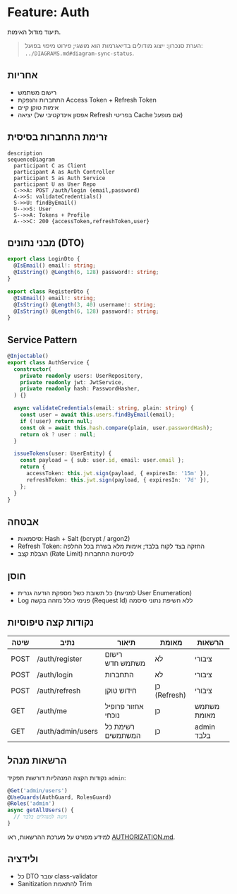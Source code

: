 # Feature: Auth

תיעוד מודול האימות.

> הערת סנכרון: ייצוג מודולים בדיאגרמות הוא מושגי; פירוט מיפוי בפועל: `../DIAGRAMS.md#diagram-sync-status`.

## אחריות
- רישום משתמש
- התחברות והנפקת Access Token + Refresh Token
- אימות טוקן קיים
- יציאה (אפסון אינדקטיבי של Refresh בפריטי Cache אם מופעל)

## זרימת התחברות בסיסית
```mermaid
description
sequenceDiagram
  participant C as Client
  participant A as Auth Controller
  participant S as Auth Service
  participant U as User Repo
  C->>A: POST /auth/login (email,password)
  A->>S: validateCredentials()
  S->>U: findByEmail()
  U-->>S: User
  S-->>A: Tokens + Profile
  A-->>C: 200 {accessToken,refreshToken,user}
```

## מבני נתונים (DTO)
```typescript
export class LoginDto {
  @IsEmail() email!: string;
  @IsString() @Length(6, 128) password!: string;
}

export class RegisterDto {
  @IsEmail() email!: string;
  @IsString() @Length(3, 40) username!: string;
  @IsString() @Length(6, 128) password!: string;
}
```

## Service Pattern
```typescript
@Injectable()
export class AuthService {
  constructor(
    private readonly users: UserRepository,
    private readonly jwt: JwtService,
    private readonly hash: PasswordHasher,
  ) {}

  async validateCredentials(email: string, plain: string) {
    const user = await this.users.findByEmail(email);
    if (!user) return null;
    const ok = await this.hash.compare(plain, user.passwordHash);
    return ok ? user : null;
  }

  issueTokens(user: UserEntity) {
    const payload = { sub: user.id, email: user.email };
    return {
      accessToken: this.jwt.sign(payload, { expiresIn: '15m' }),
      refreshToken: this.jwt.sign(payload, { expiresIn: '7d' }),
    };
  }
}
```

## אבטחה
- סיסמאות: Hash + Salt (bcrypt / argon2)
- Refresh Token: החזקה בצד לקוח בלבד; אימות מלא בשרת בכל החלפה
- הגבלת קצב (Rate Limit) לניסיונות התחברות

## חוסן
- כל תשובת כשל מספקת הודעה גנרית (למניעת User Enumeration)
- Log פנימי כולל מזהה בקשה (Request Id) ללא חשיפת נתוני סיסמה

## נקודות קצה טיפוסיות
| שיטה | נתיב | תיאור | מאומת | הרשאות |
|------|------|-------|-------|---------|
| POST | /auth/register | רישום משתמש חדש | לא | ציבורי |
| POST | /auth/login | התחברות | לא | ציבורי |
| POST | /auth/refresh | חידוש טוקן | כן (Refresh) | ציבורי |
| GET | /auth/me | אחזור פרופיל נוכחי | כן | משתמש מאומת |
| GET | /auth/admin/users | רשימת כל המשתמשים | כן | admin בלבד |

## הרשאות מנהל

נקודות הקצה המנהליות דורשות תפקיד `admin`:

```typescript
@Get('admin/users')
@UseGuards(AuthGuard, RolesGuard)
@Roles('admin')
async getAllUsers() {
  // גישה למנהלים בלבד
}
```

למידע מפורט על מערכת ההרשאות, ראו [AUTHORIZATION.md](./AUTHORIZATION.md).

## ולידציה
- כל DTO עובר class-validator
- Sanitization להתאמת Trim

